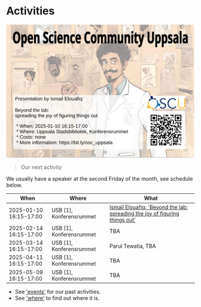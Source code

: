 # Activities

![20250110: Ismail Elouafiq](20250110_ismail_elouafiq/20250110_ismail_elouafiq.jpg)

> Our next activity

We usually have a speaker at the second Friday of the month,
see schedule below.

When                      | Where                  |What
--------------------------|------------------------|-----------------------------------------------------------------------------------------------------------------
2025-01-10 16:15-17:00    |USB [1], Konferensrummet|[Ismail Elouafiq: 'Beyond the lab: spreading the joy of figuring things out'](20250110_ismail_elouafiq/README.md)
2025-02-14 16:15-17:00    |USB [1], Konferensrummet|TBA
2025-03-14 16:15-17:00    |USB [1], Konferensrummet|Parul Tewatia, TBA
2025-04-11 16:15-17:00    |USB [1], Konferensrummet|TBA
2025-05-09 16:15-17:00    |USB [1], Konferensrummet|TBA

- See ['events'](events.md) for our past activities.
- See ['where'](where.md) to find out where it is.
